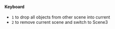 #### Keyboard
- `1` to drop all objects from other scene into current
- `2` to remove current scene and switch to Scene3
